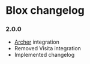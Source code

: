 # Blox changelog

### 2.0.0

* [Archer](https://github.com/IcecaveStudios/archer) integration
* Removed Visita integration
* Implemented changelog
